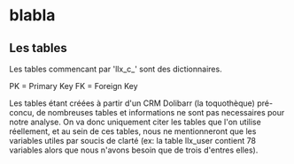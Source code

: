 # blabla

## Les tables

Les tables commencant par 'llx_c_' sont des dictionnaires.

PK = Primary Key
FK = Foreign Key

Les tables étant créées à partir d'un CRM Dolibarr (la toquothèque) pré-concu, de nombreuses tables et informations ne sont pas necessaires pour notre analyse. On va donc uniquement citer les tables que l'on utilise réellement, et au sein de ces tables, nous ne mentionneront que les variables utiles par soucis de clarté (ex: la table llx_user contient 78 variables alors que nous n'avons besoin que de trois d'entres elles).
